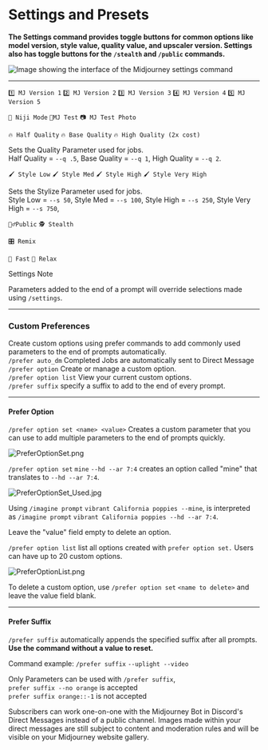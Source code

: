 # Settings and Presets

**The Settings command provides toggle buttons for common options like model version, style value, quality value, and upscaler version. Settings also has toggle buttons for the `/stealth` and `/public` commands.**

![Image showing the interface of the Midjourney settings command](https://cdn.document360.io/3040c2b6-fead-4744-a3a9-d56d621c6c7e/Images/Documentation/MJ\_settings.jpg)

***

`1️⃣ MJ Version 1` `2️⃣ MJ Version 2` `3️⃣ MJ Version 3` `4️⃣ MJ Version 4` `5️⃣ MJ Version 5`

`🌈 Niji Mode` `🤖MJ Test` `📷 MJ Test Photo`

`🔥 Half Quality` `🔥 Base Quality` `🔥 High Quality (2x cost)`

Sets the Quality Parameter used for jobs.\
Half Quality = `--q .5`, Base Quality = `--q 1`, High Quality = `--q 2`.

`🖌️ Style Low` `🖌️ Style Med` `🖌️ Style High` `🖌️ Style Very High`

Sets the Stylize Parameter used for jobs.\
Style Low = `--s 50`, Style Med = `--s 100`, Style High = `--s 250`, Style Very High = `--s 750`,

`🧍‍♂️Public` `🕵️ Stealth`

`🎛️ Remix`

`🐇 Fast` `🐢 Relax`

Settings Note

Parameters added to the end of a prompt will override selections made using `/settings`.

***

### Custom Preferences <a href="#custom-preferences" id="custom-preferences"></a>

Create custom options using prefer commands to add commonly used parameters to the end of prompts automatically.\
`/prefer auto_dm` Completed Jobs are automatically sent to Direct Message\
`/prefer option` Create or manage a custom option.\
`/prefer option list` View your current custom options.\
`/prefer suffix` specify a suffix to add to the end of every prompt.

***

#### Prefer Option

`/prefer option set <name> <value>` Creates a custom parameter that you can use to add multiple parameters to the end of prompts quickly.

![PreferOptionSet.png](https://cdn.document360.io/3040c2b6-fead-4744-a3a9-d56d621c6c7e/Images/Documentation/PreferOptionSet.png)

`/prefer option set` `mine` `--hd --ar 7:4` creates an option called "mine" that translates to `--hd --ar 7:4`.

![PreferOptionSet\_Used.jpg](https://cdn.document360.io/3040c2b6-fead-4744-a3a9-d56d621c6c7e/Images/Documentation/PreferOptionSet\_Used.jpg)

Using `/imagine prompt` `vibrant California poppies --mine`, is interpreted as `/imagine prompt` `vibrant California poppies --hd --ar 7:4`.

Leave the "value" field empty to delete an option.

`/prefer option list` list all options created with `prefer option set.` Users can have up to 20 custom options.

![PreferOptionList.png](https://cdn.document360.io/3040c2b6-fead-4744-a3a9-d56d621c6c7e/Images/Documentation/PreferOptionList.png)

To delete a custom option, use `/prefer option set` `<name to delete>` and leave the value field blank.

***

#### Prefer Suffix

`/prefer suffix` automatically appends the specified suffix after all prompts. **Use the command without a value to reset.**

Command example: `/prefer suffix` `--uplight --video`

Only Parameters can be used with `/prefer suffix`,\
`prefer suffix --no orange` is accepted\
`prefer suffix orange::-1` is not accepted

Subscribers can work one-on-one with the Midjourney Bot in Discord's Direct Messages instead of a public channel. Images made within your direct messages are still subject to content and moderation rules and will be visible on your Midjourney website gallery.
